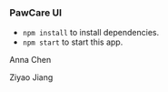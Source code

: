 ### PawCare UI
- ``` npm install ``` to install dependencies.
- ``` npm start ``` to start this app.

Anna Chen

Ziyao Jiang